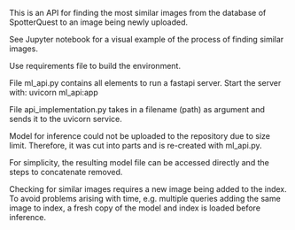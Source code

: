 
This is an API for finding the most similar images from the database of SpotterQuest to an image being newly uploaded.

See Jupyter notebook for a visual example of the process of finding similar images.

Use requirements file to build the environment.

File ml_api.py contains all elements to run a fastapi server. Start the server with: uvicorn ml_api:app

File api_implementation.py takes in a filename (path) as argument and sends it to the uvicorn service.

Model for inference could not be uploaded to the repository due to size limit. Therefore, it was cut into parts and is re-created with ml_api.py. 

For simplicity, the resulting model file can be accessed directly and the steps to concatenate removed.

Checking for similar images requires a new image being added to the index. To avoid problems arising with time, e.g. multiple queries adding the same image to index, a fresh copy of the model and index is loaded before inference.

